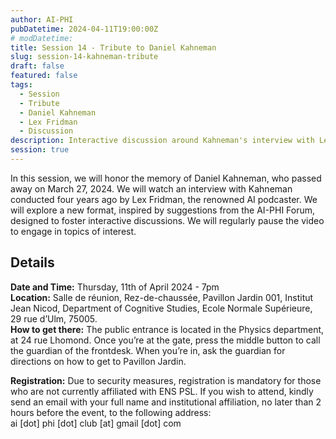 ```yaml
---
author: AI-PHI
pubDatetime: 2024-04-11T19:00:00Z
# modDatetime:
title: Session 14 - Tribute to Daniel Kahneman
slug: session-14-kahneman-tribute
draft: false
featured: false
tags:
  - Session
  - Tribute
  - Daniel Kahneman
  - Lex Fridman
  - Discussion
description: Interactive discussion around Kahneman's interview with Lex Fridman
session: true
---
```


In this session, we will honor the memory of Daniel Kahneman, who passed away on March 27, 2024. We will watch an interview with Kahneman conducted four years ago by Lex Fridman, the renowned AI podcaster. We will explore a new format, inspired by suggestions from the AI-PHI Forum, designed to foster interactive discussions. We will regularly pause the video to engage in topics of interest.

## Details

**Date and Time:** Thursday, 11th of April 2024 - 7pm  
**Location:** Salle de réunion, Rez-de-chaussée, Pavillon Jardin 001, Institut Jean Nicod, Department of Cognitive Studies, Ecole Normale Supérieure, 29 rue d’Ulm, 75005.  
**How to get there:** The public entrance is located in the Physics department, at 24 rue Lhomond. Once you’re at the gate, press the middle button to call the guardian of the frontdesk. When you’re in, ask the guardian for directions on how to get to Pavillon Jardin.

**Registration:** Due to security measures, registration is mandatory for those who are not currently affiliated with ENS PSL. If you wish to attend, kindly send an email with your full name and institutional affiliation, no later than 2 hours before the event, to the following address:  
ai [dot] phi [dot] club [at] gmail [dot] com
